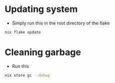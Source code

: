 # Updating system

- Simply run this in the root directory of the flake

```bash
nix flake update
```

# Cleaning garbage

- Run this

```bash
nix store gc --debug
```
